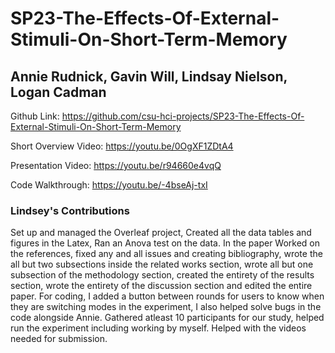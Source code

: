 # SP23-The-Effects-Of-External-Stimuli-On-Short-Term-Memory

## Annie Rudnick, Gavin Will, Lindsay Nielson, Logan Cadman
Github Link: https://github.com/csu-hci-projects/SP23-The-Effects-Of-External-Stimuli-On-Short-Term-Memory 

Short Overview Video: https://youtu.be/0OgXF1ZDtA4 

Presentation Video: https://youtu.be/r94660e4vqQ 

Code Walkthrough: https://youtu.be/-4bseAj-txI 

### Lindsey's Contributions
Set up and managed the Overleaf project, Created all the data tables and figures in the Latex, Ran an Anova test on the data. In the paper Worked on the references, fixed any and all issues and creating bibliography, wrote the all but two subsections inside the related works section, wrote all but one subsection of the methodology section, created the entirety of the results section, wrote the entirety of the discussion section and edited the entire paper. For coding, I added a button between rounds for users to know when they are switching modes in the experiment, I also helped solve bugs in the code alongside Annie. Gathered atleast 10 participants for our study, helped run the experiment including working by myself. Helped with the videos needed for submission. 
